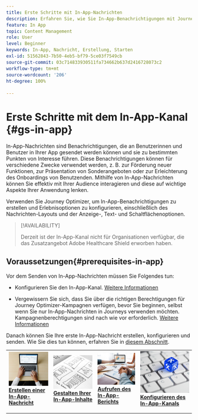 ```yaml
---
title: Erste Schritte mit In-App-Nachrichten
description: Erfahren Sie, wie Sie In-App-Benachrichtigungen mit Journey Optimizer senden.
feature: In App
topic: Content Management
role: User
level: Beginner
keywords: In-App, Nachricht, Erstellung, Starten
exl-id: 51562843-7b50-4eb5-bf79-5ce03f7549cb
source-git-commit: 03c714833930511fa734662b637d2416728073c2
workflow-type: tm+mt
source-wordcount: '206'
ht-degree: 100%

---
```


# Erste Schritte mit dem In-App-Kanal {#gs-in-app}

In-App-Nachrichten sind Benachrichtigungen, die an Benutzerinnen und Benutzer in Ihrer App gesendet werden können und sie zu bestimmten Punkten von Interesse führen. Diese Benachrichtigungen können für verschiedene Zwecke verwendet werden, z. B. zur Förderung neuer Funktionen, zur Präsentation von Sonderangeboten oder zur Erleichterung des Onboardings von Benutzenden. Mithilfe von In-App-Nachrichten können Sie effektiv mit Ihrer Audience interagieren und diese auf wichtige Aspekte Ihrer Anwendung lenken.

Verwenden Sie Journey Optimizer, um In-App-Benachrichtigungen zu erstellen und Erlebnisoptionen zu konfigurieren, einschließlich des Nachrichten-Layouts und der Anzeige-, Text- und Schaltflächenoptionen.

>[!AVAILABILITY]
>
>Derzeit ist der In-App-Kanal nicht für Organisationen verfügbar, die das Zusatzangebot Adobe Healthcare Shield erworben haben.
>

## Voraussetzungen{#prerequisites-in-app}

Vor dem Senden von In-App-Nachrichten müssen Sie Folgendes tun:

* Konfigurieren Sie den In-App-Kanal. [Weitere Informationen](inapp-configuration.md)

* Vergewissern Sie sich, dass Sie über die richtigen Berechtigungen für Journey Optimizer-Kampagnen verfügen, bevor Sie beginnen, selbst wenn Sie nur In-App-Nachrichten in Journeys verwenden möchten. Kampagnenberechtigungen sind nach wie vor erforderlich. [Weitere Informationen](../campaigns/get-started-with-campaigns.md#campaign-prerequisites)

Danach können Sie Ihre erste In-App-Nachricht erstellen, konfigurieren und senden. Wie Sie dies tun können, erfahren Sie in [diesem Abschnitt](create-in-app.md).

<table style="table-layout:fixed"><tr style="border: 0;">
<td>
<a href="create-in-app.md">
<img alt="Lead" src="../assets/do-not-localize/inapp-create.jpeg">
</a>
<div><a href="create-in-app.md"><strong>Erstellen einer In-App-Nachricht</strong>
</div>
<p>
</td>
<td>
<a href="design-in-app.md">
<img alt="Gelegentlich" src="../assets/do-not-localize/inapp-design.jpg">
</a>
<div>
<a href="design-in-app.md"><strong>Gestalten Ihrer In-App-Inhalte</strong></a>
</div>
<p></td>
<td>
<a href="../reports/campaign-global-report.md#inapp-global">
<img alt="Validierung" src="../assets/do-not-localize/inapp-report.jpg">
</a>
<div>
<a href="../reports/campaign-global-report.md#inapp-global"><strong>Aufrufen des In-App-Berichts</strong></a>
</div>
<p>
</td>
<td>
<a href="inapp-configuration.md">
<img alt="Validierung" src="../assets/do-not-localize/inapp-config.jpg">
</a>
<div>
<a href="inapp-configuration.md"><strong>Konfigurieren des In-App-Kanals</strong></a>
</div>
<p>
</td>
</tr></table>
